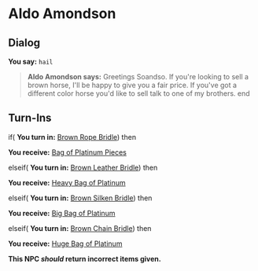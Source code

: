 # Aldo Amondson
## Dialog

**You say:** `hail`



>**Aldo Amondson says:** Greetings Soandso. If you're looking to sell a brown horse, I'll be happy to give you a fair price. If you've got a different color horse you'd like to sell talk to one of my brothers.
end

## Turn-Ins



if( **You turn in:** [Brown Rope Bridle](/item/21815)) then


 **You receive:**  [Bag of Platinum Pieces](/item/21820) 


elseif( **You turn in:** [Brown Leather Bridle](/item/21816)) then


 **You receive:**  [Heavy Bag of Platinum](/item/21821) 


elseif( **You turn in:** [Brown Silken Bridle](/item/21817)) then


 **You receive:**  [Big Bag of Platinum](/item/21822) 


elseif( **You turn in:** [Brown Chain Bridle](/item/21818)) then


 **You receive:**  [Huge Bag of Platinum](/item/21823) 

**This NPC *should* return incorrect items given.**





